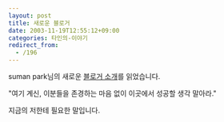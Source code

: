 ```yaml
---
layout: post
title: 새로운 블로거
date: 2003-11-19T12:55:12+09:00
categories: 타인의-이야기
redirect_from:
  - /196
---
```


suman park님의 새로운 <a href="http://www.sumanpark.com/2003_11_01_suman_arc.html#106916198860833772" target=bb>블로거 소개</a>를 읽었습니다.

"여기 계신, 이분들을 존경하는 마음 없이 이곳에서 성공할 생각 말아라."

지금의 저한테 필요한 말입니다.
